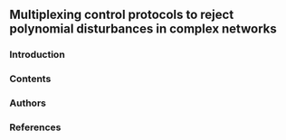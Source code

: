 ## Multiplexing control protocols to reject polynomial disturbances in complex networks
### Introduction

### Contents

### Authors

### References
